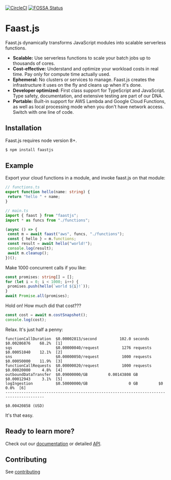 [![CircleCI](https://circleci.com/gh/GiantSquidBaby/faast.js.svg?style=shield&circle-token=c97f196a78c7173d6ca4e5fc9f09c2cba4ab0647)](https://circleci.com/gh/GiantSquidBaby/faast.js) [![FOSSA Status](https://app.fossa.io/api/projects/git%2Bgithub.com%2Facchou%2Ffaast.js.svg?type=shield)](https://app.fossa.io/projects/git%2Bgithub.com%2Facchou%2Ffaast.js?ref=badge_shield)

# Faast.js

Faast.js dynamically transforms JavaScript modules into scalable serverless functions.

- **Scalable:** Use serverless functions to scale your batch jobs up to thousands of cores.
- **Cost-effective:** Understand and optimize your workload costs in real time. Pay only for compute time actually used.
- **Ephemeral:** No clusters or services to manage. Faast.js creates the infrastructure it uses on the fly and cleans up when it's done.
- **Developer optimized:** First class support for TypeScript and JavaScript. Type safety, documentation, and extensive testing are part of our DNA.
- **Portable:** Built-in support for AWS Lambda and Google Cloud Functions, as well as local processing mode when you don't have network access. Switch with one line of code.

## Installation

Faast.js requires node version 8+.

```bash
$ npm install faastjs
```

## Example

Export your cloud functions in a module, and invoke faast.js on that module:

```typescript
// functions.ts
export function hello(name: string) {
 return "hello " + name;
}
```

```typescript
// main.ts
import { faast } from "faastjs";
import * as funcs from "./functions";

(async () => {
 const m = await faast("aws", funcs, "./functions");
 const { hello } = m.functions;
 const result = await hello("world!");
 console.log(result);
 await m.cleanup();
})();
```

Make 1000 concurrent calls if you like:

```typescript
const promises: string[] = [];
for (let i = 0; i < 1000; i++) {
 promises.push(hello(`world ${i}!`));
}
await Promise.all(promises);
```

Hold on! How much did that cost???

```typescript
const cost = await m.costSnapshot();
console.log(cost);
```

Relax. It's just half a penny:

```
functionCallDuration  $0.00002813/second          102.0 seconds    $0.00286876    68.2%  [1]
sqs                   $0.00000040/request          1276 requests   $0.00051040    12.1%  [2]
sns                   $0.00000050/request          1000 requests   $0.00050000    11.9%  [3]
functionCallRequests  $0.00000020/request          1000 requests   $0.00020000     4.8%  [4]
outboundDataTransfer  $0.09000000/GB         0.00143808 GB         $0.00012943     3.1%  [5]
logIngestion          $0.50000000/GB                  0 GB         $0              0.0%  [6]
---------------------------------------------------------------------------------------
                                                                   $0.00420858 (USD)
```

It's that easy.

## Ready to learn more?

Check out our [documentation](./docs/01-introduction.md) or detailed [API](./docs/api/faastjs.md).

## Contributing

See [contributing](./docs/11-contributing)
